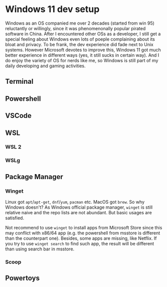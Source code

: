# Windows 11 dev setup

Windows as an OS companied me over 2 decades (started from win 95) reluctantly or willingly, since it was phenomenonally popular pirated software in China. After I encountered other OSs as a developer, I still get a special feeling about Windows even lots of poeple complaining about its bloat and privacy. To be frank, the dev experience did fade next to Unix systems. However Microsoft devotes to improve this, Windows 11 got much better experience in different ways (yes, it still sucks in certain way). And I do enjoy the variety of OS for nerds like me, so Windows is still part of my daily developing and gaming activities.

## Terminal

## Powershell

## VSCode

## WSL

### WSL 2

### WSLg

## Package Manager

### Winget
Linux got `apt`/`apt-get`, `dnf`/`yum`, `pacman` etc. MacOS got `brew`. So why Windows doesn't? As Windows official package manager, `winget` is still relative naive and the repo lists are not abundant. But basic usages are satisfied.

Not recommend to use `winget` to install apps from Microsoft Store since this may conflict with x86/64 app (e.g. the powershell from msstore is different than the counterpart one). Besides, some apps are missing, like Netflix. If you try to use `winget search` to find such app, the result will be different than using search bar in msstore.

### Scoop

## Powertoys
